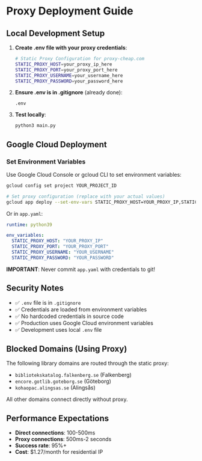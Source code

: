 # Proxy Deployment Guide

## Local Development Setup

1. **Create .env file with your proxy credentials**:
   ```bash
   # Static Proxy Configuration for proxy-cheap.com
   STATIC_PROXY_HOST=your_proxy_ip_here
   STATIC_PROXY_PORT=your_proxy_port_here
   STATIC_PROXY_USERNAME=your_username_here
   STATIC_PROXY_PASSWORD=your_password_here
   ```

2. **Ensure .env is in .gitignore** (already done):
   ```
   .env
   ```

3. **Test locally**:
   ```bash
   python3 main.py
   ```

## Google Cloud Deployment

### Set Environment Variables

Use Google Cloud Console or gcloud CLI to set environment variables:

```bash
gcloud config set project YOUR_PROJECT_ID

# Set proxy configuration (replace with your actual values)
gcloud app deploy --set-env-vars STATIC_PROXY_HOST=YOUR_PROXY_IP,STATIC_PROXY_PORT=YOUR_PROXY_PORT,STATIC_PROXY_USERNAME=YOUR_USERNAME,STATIC_PROXY_PASSWORD=YOUR_PASSWORD
```

Or in `app.yaml`:
```yaml
runtime: python39

env_variables:
  STATIC_PROXY_HOST: "YOUR_PROXY_IP"
  STATIC_PROXY_PORT: "YOUR_PROXY_PORT"  
  STATIC_PROXY_USERNAME: "YOUR_USERNAME"
  STATIC_PROXY_PASSWORD: "YOUR_PASSWORD"
```

**IMPORTANT**: Never commit `app.yaml` with credentials to git!

## Security Notes

- ✅ `.env` file is in `.gitignore`
- ✅ Credentials are loaded from environment variables
- ✅ No hardcoded credentials in source code
- ✅ Production uses Google Cloud environment variables
- ✅ Development uses local `.env` file

## Blocked Domains (Using Proxy)

The following library domains are routed through the static proxy:
- `bibliotekskatalog.falkenberg.se` (Falkenberg)
- `encore.gotlib.goteborg.se` (Göteborg)
- `kohaopac.alingsas.se` (Alingsås)

All other domains connect directly without proxy.

## Performance Expectations

- **Direct connections**: 100-500ms
- **Proxy connections**: 500ms-2 seconds
- **Success rate**: 95%+
- **Cost**: $1.27/month for residential IP